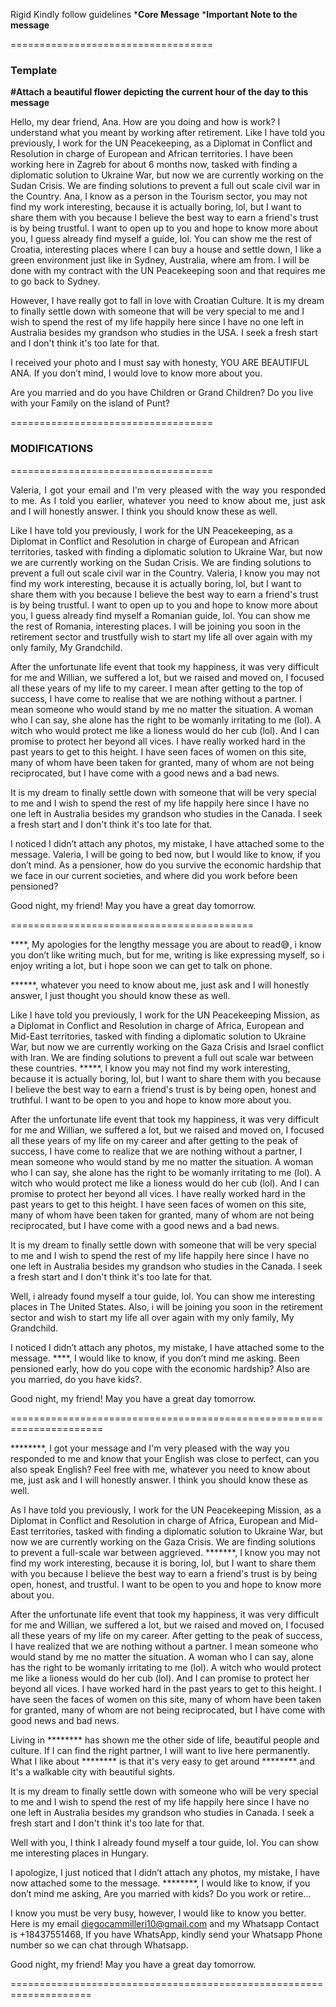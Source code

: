 Rigid Kindly follow guidelines 
***Core Message**
***Important Note to the message**

===================================
### Template
**#Attach a beautiful flower depicting the current hour of the day to this message**

Hello, my dear friend, Ana. How are you doing and how is work? I understand what you meant by working after retirement. Like I have told you previously, I work for the UN Peacekeeping, as a Diplomat in Conflict and Resolution in charge of European and African territories. I have been working here in Zagreb for about 6 months now, tasked with finding a diplomatic solution to Ukraine War, but now we are currently working on the Sudan Crisis. We are finding solutions to prevent a full out scale civil war in the Country. Ana, I know as a person in the Tourism sector, you may not find my work interesting, because it is actually boring, lol, but I want to share them with you because I believe the best way to earn a friend's trust is by being trustful. I want to open up to you and hope to know more about you, I guess already find myself a guide, lol. You can show me the rest of Croatia, interesting places where I can buy a house and settle down, I like a green environment just like in Sydney, Australia, where am from. I will be done with my contract with the UN Peacekeeping soon and that requires me to go back to Sydney. 

However, I have really got to fall in love with Croatian Culture. It is my dream to finally settle down with someone that will be very special to me and I wish to spend the rest of my life happily here since I have no one left in Australia besides my grandson who studies in the USA. I seek a fresh start and I don't think it's too late for that.

I received your photo and I must say with honesty, YOU ARE BEAUTIFUL ANA. If you don’t mind, I would love to know more about you. 

Are you married and do you have Children or Grand Children?
Do you live with your Family on the island of Punt?



===================================
### MODIFICATIONS 
===================================


<p style="text-align:justify;margin:0">Valeria, I got your email and I'm very pleased with the way you responded to me. As I told you earlier, whatever you need to know about me, just ask and I will honestly answer. I think you should know these as well.
</p>

 Like I have told you previously, I work for the UN Peacekeeping, as a Diplomat in Conflict and Resolution in charge of European and African territories, tasked with finding a diplomatic solution to Ukraine War, but now we are currently working on the Sudan Crisis. We are finding solutions to prevent a full out scale civil war in the Country. Valeria, I know you may not find my work interesting, because it is actually boring, lol, but I want to share them with you because I believe the best way to earn a friend's trust is by being trustful. I want to open up to you and hope to know more about you, I guess already find myself a Romanian guide, lol. You can show me the rest of Romania, interesting places. I will be joining you soon in the retirement sector and trustfully wish to start my life all over again with my only family, My Grandchild. 

After the unfortunate life event that took my happiness, it was very difficult for me and Willian, we suffered a lot, but we raised and moved on, I focused all these years of my life to my career. I mean after getting to the top of success, I have come to realise that we are nothing without a partner. I mean someone who would stand by me no matter the situation. A woman who I can say, she alone has the right to be womanly irritating to me (lol). A witch who would protect me like a lioness would do her cub (lol). And I can promise to protect her beyond all vices. I have really worked hard in the past years to get to this height. I have seen faces of women on this site, many of whom have been taken for granted, many of whom are not being reciprocated, but I have come with a good news and a bad news.

It is my dream to finally settle down with someone that will be very special to me and I wish to spend the rest of my life happily here since I have no one left in Australia besides my grandson who studies in the Canada. I seek a fresh start and I don't think it's too late for that.

I noticed I didn’t attach any photos, my mistake, I have attached some to the message. Valeria, I will be going to bed now, but I would like to know, if you don’t mind. As a pensioner, how do you survive the economic hardship that we face in our current societies, and where did you work before been pensioned?  

Good night, my friend! May you have a great day tomorrow.

==========================================



****, My apologies for the lengthy message you are about to read😅, i know you don’t like writing much, but for me, writing is like expressing myself, so i enjoy writing a lot, but i hope soon we can get to talk on phone. 

******, whatever you need to know about me, just ask and I will honestly answer, I just thought you should know these as well.

Like I have told you previously, I work for the UN Peacekeeping Mission, as a Diplomat in Conflict and Resolution in charge of Africa, European and Mid-East territories, tasked with finding a diplomatic solution to Ukraine War, but now we are currently working on the Gaza Crisis and Israel conflict with Iran. We are finding solutions to prevent a full out scale war between these countries. *****, I know you may not find my work interesting, because it is actually boring, lol, but I want to share them with you because I believe the best way to earn a friend's trust is by being open, honest and truthful. I want to be open to you and hope to know more about you. 

After the unfortunate life event that took my happiness, it was very difficult for me and Willian, we suffered a lot, but we raised and moved on, I focused all these years of my life on my career and after getting to the peak of success, I have come to realize that we are nothing without a partner, I mean someone who would stand by me no matter the situation. A woman who I can say, she alone has the right to be womanly irritating to me (lol). A witch who would protect me like a lioness would do her cub (lol). And I can promise to protect her beyond all vices. I have really worked hard in the past years to get to this height. I have seen faces of women on this site, many of whom have been taken for granted, many of whom are not being reciprocated, but I have come with a good news and a bad news.

It is my dream to finally settle down with someone that will be very special to me and I wish to spend the rest of my life happily here since I have no one left in Australia besides my grandson who studies in the Canada. I seek a fresh start and I don't think it's too late for that. 

Well, i already found myself a tour guide, lol. You can show me interesting places in The United States. Also, i will be joining you soon in the retirement sector and wish to start my life all over again with my only family, My Grandchild. 

I noticed I didn’t attach any photos, my mistake, I have attached some to the message. ****, I would like to know, if you don’t mind me asking. Been pensioned early, how do you cope with the economic hardship? Also are you married, do you have kids?.




Good night, my friend! May you have a great day tomorrow.

======================================================================

********, I got your message and I'm very pleased with the way you responded to me and know that your English was close to perfect, can you also speak English? Feel free with me, whatever you need to know about me, just ask and I will honestly answer. I think you should know these as well.

As I have told you previously, I work for the UN Peacekeeping Mission, as a Diplomat in Conflict and Resolution in charge of Africa, European and Mid-East territories, tasked with finding a diplomatic solution to Ukraine War, but now we are currently working on the Gaza Crisis. We are finding solutions to prevent a full-scale war between aggrieved. *******, I know you may not find my work interesting, because it is boring, lol, but I want to share them with you because I believe the best way to earn a friend's trust is by being open, honest, and trustful. I want to be open to you and hope to know more about you. 

After the unfortunate life event that took my happiness, it was very difficult for me and Willian, we suffered a lot, but we raised and moved on, I focused all these years of my life on my career. After getting to the peak of success, I have realized that we are nothing without a partner. I mean someone who would stand by me no matter the situation. A woman who I can say, alone has the right to be womanly irritating to me (lol). A witch who would protect me like a lioness would do her cub (lol). And I can promise to protect her beyond all vices. I have worked hard in the past years to get to this height. I have seen the faces of women on this site, many of whom have been taken for granted, many of whom are not being reciprocated, but I have come with good news and bad news.

Living in ******** has shown me the other side of life, beautiful people and culture. If I can find the right partner, I will want to live here permanently. What I like about ******** is that it's very easy to get around ******** and It's a walkable city with beautiful sights.

It is my dream to finally settle down with someone who will be very special to me and I wish to spend the rest of my life happily here since I have no one left in Australia besides my grandson who studies in Canada. I seek a fresh start and I don't think it's too late for that. 

Well with you, I think I already found myself a tour guide, lol. You can show me interesting places in Hungary.

I apologize, I just noticed that I didn’t attach any photos, my mistake, I have now attached some to the message. ********, I would like to know, if you don’t mind me asking, Are you married with kids? Do you work or retire…

I know you must be very busy, however, I would like to know you better. Here is my email  diegocammilleri10@gmail.com and my Whatsapp Contact is +18437551468, If you have WhatsApp, kindly send your Whatsapp Phone number so we can chat through Whatsapp. 

Good night, my friend! May you have a great day tomorrow.

====================================================================